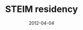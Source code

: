 ---
layout: post
title: "STEIM residency"
description: developing ciat-lombarde augmented sax
location: STEIM, Amsterdamn
date: 2012-04-04
categories: documentation
link: http://steim.org/projectblog/2012/05/17/sam-andreae-instrument-lab/
img: /electrosax.jpg
---